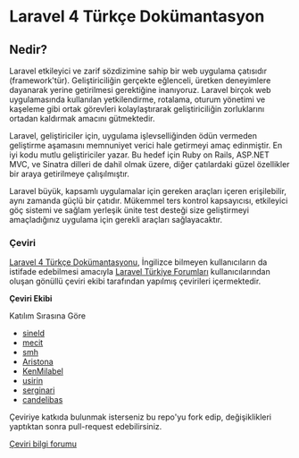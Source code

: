 # Laravel 4 Türkçe Dokümantasyon #

Nedir?
-------------

Laravel etkileyici ve zarif sözdizimine sahip bir web uygulama çatısıdır (framework'tür). Geliştiriciliğin gerçekte eğlenceli, üretken deneyimlere dayanarak yerine getirilmesi gerektiğine inanıyoruz. Laravel birçok web uygulamasında kullanılan yetkilendirme, rotalama, oturum yönetimi ve kaşeleme gibi ortak görevleri kolaylaştırarak geliştiriciliğin zorluklarını ortadan kaldırmak amacını gütmektedir.

Laravel, geliştiriciler için, uygulama işlevselliğinden ödün vermeden geliştirme aşamasını memnuniyet verici hale getirmeyi amaç edinmiştir. En iyi kodu mutlu geliştiriciler yazar. Bu hedef için Ruby on Rails, ASP.NET MVC, ve Sinatra dilleri de dahil olmak üzere, diğer çatılardaki güzel özellikler bir araya getirilmeye çalışılmıştır.

Laravel büyük, kapsamlı uygulamalar için gereken araçları içeren erişilebilir, aynı zamanda güçlü bir çatıdır. Mükemmel ters kontrol kapsayıcısı, etkileyici göç sistemi ve sağlam yerleşik ünite test desteği size geliştirmeyi amaçladığınız uygulama için gerekli araçları sağlayacaktır.

### Çeviri ###

[Laravel 4 Türkçe Dokümantasyonu](http://dokuman.laravel.gen.tr/docs), İngilizce bilmeyen kullanıcıların da istifade edebilmesi amacıyla [Laravel Türkiye Forumları](http://forum.laravel.gen.tr/) kullanıcılarından oluşan gönüllü çeviri ekibi tarafından yapılmış çevirileri içermektedir.

**Çeviri Ekibi**

Katılım Sırasına Göre

* [sineld](https://github.com/sineld)
* [mecit](https://github.com/mecit)
* [smh](https://github.com/smhayhan)
* [Aristona](https://github.com/Aristy)
* [KenMilabel](https://github.com/KenMilabel)
* [usirin](https://github.com/usirin)
* [serginari](https://github.com/serginari)
* [candelibas](https://github.com/candelibas)

Çeviriye katkıda bulunmak isterseniz bu repo'yu fork edip, değişiklikleri yaptıktan sonra pull-request edebilirsiniz.


[Çeviri bilgi forumu](http://forum.laravel.gen.tr/viewtopic.php?id=125)
